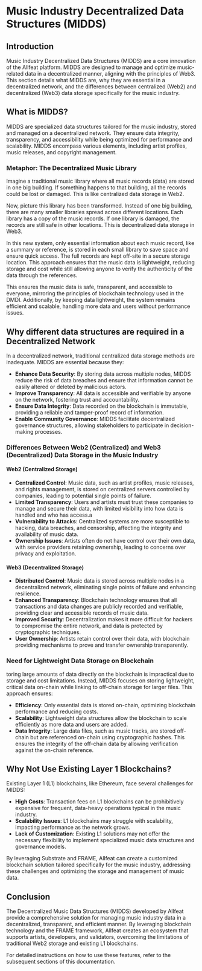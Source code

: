 # Music Industry Decentralized Data Structures (MIDDS)

## Introduction

Music Industry Decentralized Data Structures (MIDDS) are a core innovation of the Allfeat platform. MIDDS are designed to manage and optimize music-related data in a decentralized manner, aligning with the principles of Web3. This section details what MIDDS are, why they are essential in a decentralized network, and the differences between centralized (Web2) and decentralized (Web3) data storage specifically for the music industry.

## What is MIDDS?

MIDDS are specialized data structures tailored for the music industry, stored and managed on a decentralized network. They ensure data integrity, transparency, and accessibility while being optimized for performance and scalability. MIDDS encompass various elements, including artist profiles, music releases, and copyright management.

### Metaphor: The Decentralized Music Library

Imagine a traditional music library where all music records (data) are stored in one big building. If something happens to that building, all the records could be lost or damaged. This is like centralized data storage in Web2.

Now, picture this library has been transformed. Instead of one big building, there are many smaller libraries spread across different locations. Each library has a copy of the music records. If one library is damaged, the records are still safe in other locations. This is decentralized data storage in Web3.

In this new system, only essential information about each music record, like a summary or reference, is stored in each small library to save space and ensure quick access. The full records are kept off-site in a secure storage location. This approach ensures that the music data is lightweight, reducing storage and cost while still allowing anyone to verify the authenticity of the data through the references.

This ensures the music data is safe, transparent, and accessible to everyone, mirroring the principles of blockchain technology used in the DMDI. Additionally, by keeping data lightweight, the system remains efficient and scalable, handling more data and users without performance issues.

## Why different data structures are required in a Decentralized Network

In a decentralized network, traditional centralized data storage methods are inadequate. MIDDS are essential because they:

- **Enhance Data Security**: By storing data across multiple nodes, MIDDS reduce the risk of data breaches and ensure that information cannot be easily altered or deleted by malicious actors.
- **Improve Transparency**: All data is accessible and verifiable by anyone on the network, fostering trust and accountability.
- **Ensure Data Integrity**: Data recorded on the blockchain is immutable, providing a reliable and tamper-proof record of information.
- **Enable Community Governance**: MIDDS facilitate decentralized governance structures, allowing stakeholders to participate in decision-making processes.

### Differences Between Web2 (Centralized) and Web3 (Decentralized) Data Storage in the Music Industry

#### Web2 (Centralized Storage)

- **Centralized Control**: Music data, such as artist profiles, music releases, and rights management, is stored on centralized servers controlled by companies, leading to potential single points of failure.
- **Limited Transparency**: Users and artists must trust these companies to manage and secure their data, with limited visibility into how data is handled and who has access.a
- **Vulnerability to Attacks**: Centralized systems are more susceptible to hacking, data breaches, and censorship, affecting the integrity and availability of music data.
- **Ownership Issues**: Artists often do not have control over their own data, with service providers retaining ownership, leading to concerns over privacy and exploitation.

#### Web3 (Decentralized Storage)

- **Distributed Control**: Music data is stored across multiple nodes in a decentralized network, eliminating single points of failure and enhancing resilience.
- **Enhanced Transparency**: Blockchain technology ensures that all transactions and data changes are publicly recorded and verifiable, providing clear and accessible records of music data.
- **Improved Security**: Decentralization makes it more difficult for hackers to compromise the entire network, and data is protected by cryptographic techniques.
- **User Ownership**: Artists retain control over their data, with blockchain providing mechanisms to prove and transfer ownership transparently.

### Need for Lightweight Data Storage on Blockchain

toring large amounts of data directly on the blockchain is impractical due to storage and cost limitations. Instead, MIDDS focuses on storing lightweight, critical data on-chain while linking to off-chain storage for larger files. This approach ensures:

- **Efficiency**: Only essential data is stored on-chain, optimizing blockchain performance and reducing costs.
- **Scalability**: Lightweight data structures allow the blockchain to scale efficiently as more data and users are added.
- **Data Integrity**: Large data files, such as music tracks, are stored off-chain but are referenced on-chain using cryptographic hashes. This ensures the integrity of the off-chain data by allowing verification against the on-chain reference.

## Why Not Use Existing Layer 1 Blockchains?

Existing Layer 1 (L1) blockchains, like Ethereum, face several challenges for MIDDS:

- **High Costs**: Transaction fees on L1 blockchains can be prohibitively expensive for frequent, data-heavy operations typical in the music industry.
- **Scalability Issues**: L1 blockchains may struggle with scalability, impacting performance as the network grows.
- **Lack of Customization**: Existing L1 solutions may not offer the necessary flexibility to implement specialized music data structures and governance models.

By leveraging Substrate and FRAME, Allfeat can create a customized blockchain solution tailored specifically for the music industry, addressing these challenges and optimizing the storage and management of music data.

## Conclusion

The Decentralized Music Data Structures (MIDDS) developed by Allfeat provide a comprehensive solution for managing music industry data in a decentralized, transparent, and efficient manner. By leveraging blockchain technology and the FRAME framework, Allfeat creates an ecosystem that supports artists, developers, and validators, overcoming the limitations of traditional Web2 storage and existing L1 blockchains.

For detailed instructions on how to use these features, refer to the subsequent sections of this documentation.
